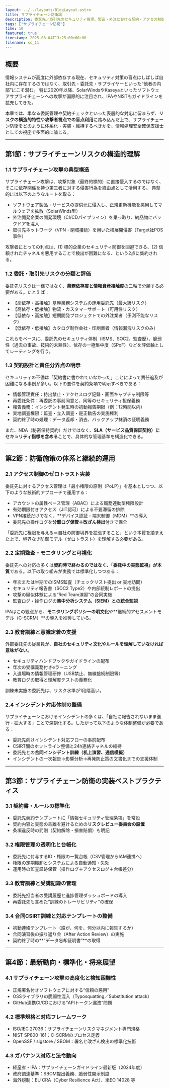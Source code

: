 ```yaml
---
layout: ../../layouts/BlogLayout.astro
title: サプライチェーン防衛論
description: 委託先／取引先のセキュリティ管理。製造・外注における契約・アクセス制御・監査等。
tags: ["サプライチェーン防衛"]
time: 10
featured: true
timestamp: 2025-08-04T13:25:00+00:00
filename: sc_11
---
```


## 概要

情報システムが高度に外部依存する現在、セキュリティ対策の盲点はしばしば自社内に存在するのではなく、取引先・委託先・サプライヤーといった“他者の内部”にこそ潜む。
特に2020年以降、SolarWindsやKaseyaといったソフトウェアサプライチェーンへの攻撃が国際的に注目され、IPAやNISTもガイドラインを拡充してきた。

本章では、単なる委託管理や契約チェックといった表層的な対応に留まらず、**リスクの構造的特性**や**攻撃者視点での盲点利用**に踏み込んだ上で、サプライチェーン防衛をどのように体系化・実装・維持するべきかを、情報処理安全確保支援士としての視座で多面的に論じる。

---

## 第1節：サプライチェーンリスクの構造的理解

### 1.1 サプライチェーン攻撃の典型構造

サプライチェーン攻撃は、攻撃対象（最終的標的）に直接侵入するのではなく、そこに依存関係を持つ第三者に対する侵害行為を経由点として活用する。
典型的には以下のようなルートを取る：

- ソフトウェア製品・サービスの提供元に侵入し、正規更新機能を悪用してマルウェアを拡散（SolarWinds型）
- 外注開発企業の開発環境（CI/CDパイプライン）を乗っ取り、納品物にバックドアを混入
- 取引先ネットワーク（VPN・閉域接続）を用いた横展開侵害（Target社POS事件）

攻撃者にとっての利点は、(1) 標的企業のセキュリティ防御を回避できる、(2) 信頼されたチャネルを悪用することで検出が困難になる、という2点に集約される。

### 1.2 委託・取引先リスクの分類と評価

委託先リスクは一様ではなく、**業務依存度と情報資産接触度**の二軸で分類する必要がある。たとえば：

- 【高依存・高接触】基幹業務システムの運用委託先（最大級リスク）
- 【高依存・低接触】物流・カスタマーサポート（可用性リスク）
- 【低依存・高接触】短期開発プロジェクトでの外注業者（予測不能なリスク）
- 【低依存・低接触】カタログ制作会社・印刷業者（情報漏洩リスクのみ）

これらをベースに、委託先のセキュリティ体制（ISMS、SOC2、監査歴）、脆弱性（過去の事故、技術的未熟性）、依存の一極集中度（SPoF）などを評価軸としてレーティングを行う。

### 1.3 契約設計と責任分界点の明示

セキュリティの不備は「契約書に書かれていなかった」ことによって責任追及が困難になる事例が多い。以下の要件を契約条項で明示すべきである：

- 情報管理責任：持出禁止・アクセスログ記録・画面キャプチャ制限等
- 再委託条件：再委託の事前同意と、同等のセキュリティ担保義務
- 報告義務：インシデント発生時の初動報告期限（例：12時間以内）
- 実地調査権限：監査・立入調査・是正勧告の実施権利
- 契約終了時の処理：データ返却・消去、バックアップ抹消の証明義務

また、NDA（秘密保持契約）だけではなく、**SLA（サービス品質保証契約）にセキュリティ指標を含める**ことで、具体的な管理基準を構造化できる。

---

## 第2節：防衛施策の体系と継続的運用

### 2.1 アクセス制御のゼロトラスト実装

委託先に対するアクセス管理は「最小権限の原則（PoLP）」を基本としつつ、以下のような技術的アプローチで運用する：

- アカウントの属性ベース管理（ABAC）による職務連動型権限設計
- 有効期限付きアクセス（JIT認可）による不要滞留の排除
- VPN接続だけでなく、**デバイス認証・端末制御（MDM）**の導入
- 委託先の操作ログを**分離ログ保管＋改ざん検出**付きで保全

「委託先に権限を与える＝自社の防御境界を拡張すること」という本質を踏まえた上で、境界なき防御モデル（ゼロトラスト）を理解する必要がある。

### 2.2 定期監査・モニタリングと可視化

委託先への対応の多くは**契約時で終わるのではなく、「委託中の実態監視」が本質**である。以下の取り組みが実務では標準化しつつある：

- 年次または半期でのISMS監査（チェックリスト提出 or 実地訪問）
- セキュリティ報告書（SOC2 Type2）や内部統制レポートの提出
- 攻撃の疑似体験による“Red Team演習”の合同実施
- 監査ログ・操作ログの**集中分析システム（SIEM）との統合監視**

IPAはこの観点から、**モニタリングポリシーの明文化**や**継続的アセスメントモデル（C-SCRM）**の導入を推奨している。

### 2.3 教育訓練と意識定着の支援

外部委託先の従業員が、**自社のセキュリティ文化やルールを理解していなければ意味がない。**

- セキュリティハンドブックやガイドラインの配布
- 年次の受講義務付きeラーニング
- 入退場時の情報管理研修（USB禁止、無線接続制限等）
- 教育ログの取得と理解度テストの義務化

訓練未実施の委託先は、リスク水準が1段階高い。

### 2.4 インシデント対応体制の整備

サプライチェーンにおけるインシデントの多くは、「自社に報告されないまま進行・拡大する」ことで深刻化する。したがって以下のような体制整備が必要である：

- 委託先向けインシデント対応フローの事前配布
- CSIRT間のホットライン整備と24h連絡チャネルの維持
- 委託先との**合同インシデント訓練（机上演習、通信模擬）**
- インシデントの一次報告→影響分析→再発防止策の文書化までの支援体制

---

## 第3節：サプライチェーン防衛の実装ベストプラクティス

### 3.1 契約書・ルールの標準化

- 委託先契約テンプレートに「情報セキュリティ管理条項」を常設
- 契約内容と実態の乖離を避けるための**リスクレビュー委員会の設置**
- 条項違反時の罰則（契約解除・損害賠償）も明記

### 3.2 権限管理の透明化と台帳化

- 委託先に付与するID・権限の一覧台帳（CSV管理からIAM連携へ）
- 権限の定期棚卸とシステムによる自動通知・失効
- 運用時の監査証跡保管（操作ログ＋アクセスログ＋台帳差分）

### 3.3 教育訓練と受講記録の管理

- 委託先担当者の受講履歴と進捗管理ダッシュボードの導入
- 再委託先も含めた“訓練のトレーサビリティ”の確保

### 3.4 合同CSIRT訓練と対応テンプレートの整備

- 初動連絡テンプレート（誰が、何を、何分以内に報告するか）
- 合同演習後の振り返り会（After Action Review）の実施
- 契約終了時の**“データ忘却証明書”**の取得

---

## 第4節：最新動向・標準化・将来展望

### 4.1 サプライチェーン攻撃の高度化と検知困難性

- 正規署名付きソフトウェアに対する“信頼の悪用”
- OSSライブラリの脆弱性混入（Typosquatting／Substitution attack）
- GitHub連携CI/CDにおける“APIトークン漏洩”問題

### 4.2 標準規格と対応フレームワーク

- ISO/IEC 27036：サプライチェーンリスクマネジメント専門規格
- NIST SP800-161：C-SCRMのプロセス定義
- OpenSSF / sigstore / SBOM：署名と改ざん検出の標準化技術

### 4.3 ガバナンス対応と法令動向

- 経産省・IPA：サプライチェーンガイドライン最新版（2024年度）
- 政府調達基準：SBOM提出義務、脆弱性開示制度
- 海外規制：EU CRA（Cyber Resilience Act）、米EO 14028 等


